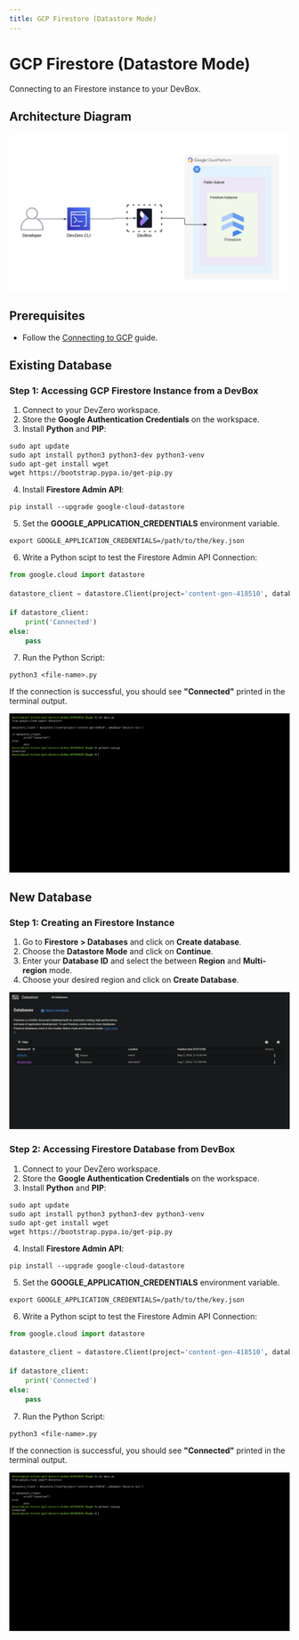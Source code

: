 ```yaml
---
title: GCP Firestore (Datastore Mode)
---
```

# GCP Firestore (Datastore Mode)

Connecting to an Firestore instance to your DevBox.

## Architecture Diagram

![GCP Firestore (Datastore mode) Architecture](../../../.gitbook/assets/gcp-firestore-datastore-architecture.png)

## Prerequisites

- Follow the [Connecting to GCP](../../existing-network/connecting-to-gcp.md) guide.

## Existing Database

### Step 1: Accessing GCP Firestore Instance from a DevBox

1. Connect to your DevZero workspace.
2. Store the **Google Authentication Credentials** on the workspace.
3. Install **Python** and **PIP**:

```
sudo apt update
sudo apt install python3 python3-dev python3-venv
sudo apt-get install wget
wget https://bootstrap.pypa.io/get-pip.py
```

4. Install **Firestore Admin API**:

```
pip install --upgrade google-cloud-datastore
```

5. Set the **GOOGLE_APPLICATION_CREDENTIALS** environment variable.

```
export GOOGLE_APPLICATION_CREDENTIALS=/path/to/the/key.json
```

6. Write a Python scipt to test the Firestore Admin API Connection:

```python
from google.cloud import datastore

datastore_client = datastore.Client(project='content-gen-418510', database='devzero-test')

if datastore_client:
    print('Connected')
else:
    pass
```

7. Run the Python Script:

```
python3 <file-name>.py
```

If the connection is successful, you should see **"Connected"** printed in the terminal output.

![image](../../../.gitbook/assets/gcp-firestore-datastore-access.png)

## New Database

### Step 1: Creating an Firestore Instance

1. Go to **Firestore > Databases** and click on **Create database**.
2. Choose the **Datastore Mode** and click on **Continue**.
3. Enter your **Database ID**  and select the between **Region** and **Multi-region** mode.
4. Choose your desired region and click on **Create Database**.

![image](../../../.gitbook/assets/gcp-firestore-datastore-creation.png)

### Step 2: Accessing Firestore Database from DevBox

1. Connect to your DevZero workspace.
2. Store the **Google Authentication Credentials** on the workspace.
3. Install **Python** and **PIP**:

```
sudo apt update
sudo apt install python3 python3-dev python3-venv
sudo apt-get install wget
wget https://bootstrap.pypa.io/get-pip.py
```

4. Install **Firestore Admin API**:

```
pip install --upgrade google-cloud-datastore
```

5. Set the **GOOGLE_APPLICATION_CREDENTIALS** environment variable.

```
export GOOGLE_APPLICATION_CREDENTIALS=/path/to/the/key.json
```

6. Write a Python scipt to test the Firestore Admin API Connection:

```python
from google.cloud import datastore

datastore_client = datastore.Client(project='content-gen-418510', database='devzero-test')

if datastore_client:
    print('Connected')
else:
    pass
```

7. Run the Python Script:

```
python3 <file-name>.py
```

If the connection is successful, you should see **"Connected"** printed in the terminal output.

![image](../../../.gitbook/assets/gcp-firestore-datastore-access.png)
